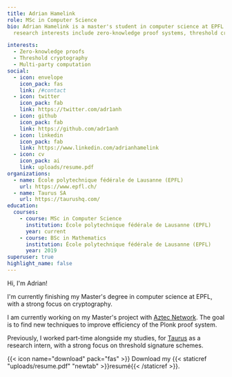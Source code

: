 ```yaml
---
title: Adrian Hamelink
role: MSc in Computer Science
bio: Adrian Hamelink is a master's student in computer science at EPFL. His
  research interests include zero-knowledge proof systems, threshold cryptography and multi-party computation.

interests:
  - Zero-knowledge proofs
  - Threshold cryptography
  - Multi-party computation
social:
  - icon: envelope
    icon_pack: fas
    link: /#contact
  - icon: twitter
    icon_pack: fab
    link: https://twitter.com/adr1anh
  - icon: github
    icon_pack: fab
    link: https://github.com/adr1anh
  - icon: linkedin
    icon_pack: fab
    link: https://www.linkedin.com/adrianhamelink
  - icon: cv
    icon_pack: ai
    link: uploads/resume.pdf
organizations:
  - name: École polytechnique fédérale de Lausanne (EPFL)
    url: https://www.epfl.ch/
  - name: Taurus SA
    url: https://taurushq.com/
education:
  courses:
    - course: MSc in Computer Science
      institution: École polytechnique fédérale de Lausanne (EPFL)
      year: current
    - course: BSc in Mathematics
      institution: École polytechnique fédérale de Lausanne (EPFL)
      year: 2019
superuser: true
highlight_name: false
---
```


Hi, I'm Adrian!

I'm currently finishing my Master's degree in computer science at EPFL, with a strong focus on cryptography.

I am currently working on my Master's project with [Aztec Network](https://aztec.network). The goal is to find new techniques to improve efficiency of the Plonk proof system.

Previously, I worked part-time alongside my studies, for [Taurus](https://www.taurushq.com/) as a research intern, with a strong focus on threshold signature schemes.

{{< icon name="download" pack="fas" >}} Download my {{< staticref "uploads/resume.pdf" "newtab" >}}resumé{{< /staticref >}}.

<!-- Adrian Hamelink is a master's student in computer science at EPFL. His research interests include threshold cryptography, multi-party computation and zero-knowledge proof systems.
Alongside his studies, he is currently working part-time as research intern for [Taurus](https://www.taurushq.com/). -->
